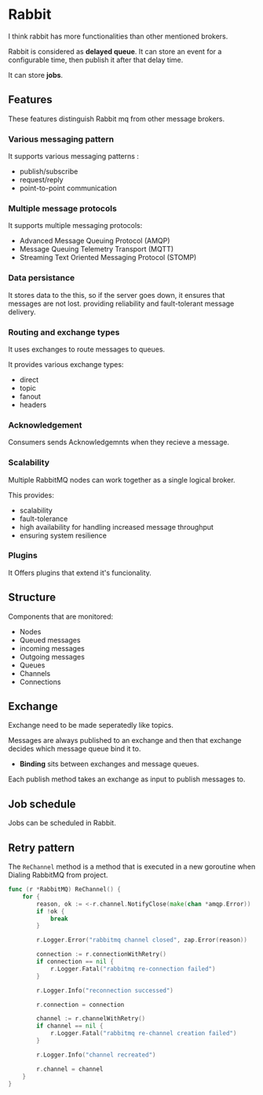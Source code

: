 # Rabbit

I think rabbit has more functionalities than other mentioned brokers.

Rabbit is considered as **delayed queue**. It can store an event for a configurable time, then publish it after that delay time. 

It can store **jobs**.

## Features
These features distinguish Rabbit mq from other message brokers.

### Various messaging pattern
It supports various messaging patterns : 
* publish/subscribe
* request/reply
* point-to-point communication

### Multiple message protocols
It supports multiple messaging protocols:
* Advanced Message Queuing Protocol (AMQP)
* Message Queuing Telemetry Transport (MQTT)
* Streaming Text Oriented Messaging Protocol (STOMP)

### Data persistance

It stores data to the this, so if the server goes down, it ensures that messages are not lost. providing reliability and fault-tolerant message delivery. 

### Routing and exchange types 

It uses exchanges to route messages to queues. 

It provides various exchange types: 
* direct
* topic
* fanout
* headers

### Acknowledgement
Consumers sends Acknowledgemnts when they recieve a message.

### Scalability

Multiple RabbitMQ nodes can work together as a single logical broker. 

This provides:
* scalability
* fault-tolerance
* high availability for handling increased message throughput
* ensuring system resilience

### Plugins 

It Offers plugins that extend it's funcionality.


## Structure 

Components that are monitored: 
- Nodes
- Queued messages
- incoming messages
- Outgoing messages
- Queues
- Channels
- Connections

## Exchange

Exchange need to be made seperatedly like topics.

Messages are always published to an exchange and then that exchange decides which message queue bind it to.

* **Binding** sits between exchanges and message queues.

Each publish method takes an exchange as input to publish messages to.


## Job schedule 

Jobs can be scheduled in Rabbit.

## Retry pattern

The `ReChannel` method is a method that is executed in a new goroutine when Dialing RabbitMQ from project.

```go
func (r *RabbitMQ) ReChannel() {
	for {
		reason, ok := <-r.channel.NotifyClose(make(chan *amqp.Error))
		if !ok {
			break
		}

		r.Logger.Error("rabbitmq channel closed", zap.Error(reason))

		connection := r.connectionWithRetry()
		if connection == nil {
			r.Logger.Fatal("rabbitmq re-connection failed")
		}

		r.Logger.Info("reconnection successed")

		r.connection = connection

		channel := r.channelWithRetry()
		if channel == nil {
			r.Logger.Fatal("rabbitmq re-channel creation failed")
		}

		r.Logger.Info("channel recreated")

		r.channel = channel
	}
}
```
